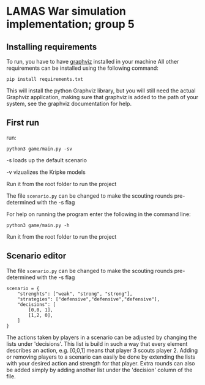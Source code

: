 
# LAMAS War simulation implementation; group 5

## Installing requirements
To run, you have to have [graphviz](https://graphviz.org/) installed in your machine
All other requirements can be installed using the following command:
```
pip install requirements.txt
```
This will install the python Graphviz library, but
you will still need the actual Graphviz application, making sure that graphviz is added to the path of your system, see the graphviz documentation for help.
## First run
run:
```
python3 game/main.py -sv
```

-s loads up the default scenario

-v vizualizes the Kripke models

Run it from the root folder to run the project

The file `scenario.py` can be changed to make the scouting rounds pre-determined with the -s flag

For help on running the program enter the following in the command line:

``
python3 game/main.py -h
``

Run it from the root folder to run the project

## Scenario editor
The file `scenario.py` can be changed to make the scouting rounds pre-determined with the -s flag
```
scenario = {
    "strenghts": ["weak", "strong", "strong"],
    "strategies": ["defensive","defensive","defensive"],
    "decisions": [
        [0,0, 1],
        [1,2, 0], 
    ]
}
```
The actions taken by players in a scenario can be adjusted by changing the lists under 'decisions'.
This list is build in such a way that every element describes an action, e.g. [0,0,1] means that player 3 scouts player 2.
Adding or removing players to a scenario can easily be done by extending the lists with your desired action and strength for that player.
Extra rounds can also be added simply by adding another list under the 'decision' column of the file.

